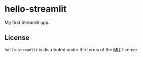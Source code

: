 # hello-streamlit

My first Streamlit app.

## License

`hello-streamlit` is distributed under the terms of the [MIT](https://spdx.org/licenses/MIT.html) license.
